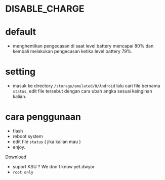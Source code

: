 # DISABLE_CHARGE

# default
- menghentikan pengecasan di saat level battery mencapai 80% dan kembali melakukan pengecasan ketika level battery 79%.
# setting
- masuk ke directory `/storage/emulated/0/Android` lalu cari file bernama `status`, edit file tersebut dengan cara ubah angka sesuai keinginan kalian.

# cara penggunaan
- flash
- reboot system
- edit file `status` ( jika kalian mau )
- enjoy.
 

[Download](https://t.me/kutu_Moba57)

- suport KSU ? We don't know yet.dwyor
- `root only`
